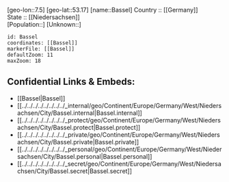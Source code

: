 ﻿---
location: [53.17,7.5] 
mapzoom: [7,12] 
mapmarker: city 
type: City
tags:
- geo/City


SpocWebEntityId: 29040
isDeleted: false
confidential: public

---
[geo-lon::7.5] 
[geo-lat::53.17] 
[name::Bassel] 
Country :: [[Germany]]  
State :: [[Niedersachsen]]  
[Population::] 
[Unknown::] 


```leaflet
id: Bassel
coordinates: [[Bassel]] 
markerFile: [[Bassel]] 
defaultZoom: 11 
maxZoom: 18
```


## Confidential Links & Embeds: 
- [[Bassel|Bassel]]  
- [[../../../../../../../../_internal/geo/Continent/Europe/Germany/West/Niedersachsen/City/Bassel.internal|Bassel.internal]] 
- [[../../../../../../../../_protect/geo/Continent/Europe/Germany/West/Niedersachsen/City/Bassel.protect|Bassel.protect]] 
- [[../../../../../../../../_private/geo/Continent/Europe/Germany/West/Niedersachsen/City/Bassel.private|Bassel.private]] 
- [[../../../../../../../../_personal/geo/Continent/Europe/Germany/West/Niedersachsen/City/Bassel.personal|Bassel.personal]] 
- [[../../../../../../../../_secret/geo/Continent/Europe/Germany/West/Niedersachsen/City/Bassel.secret|Bassel.secret]] 
